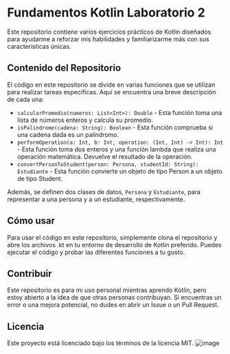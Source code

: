 # Fundamentos Kotlin Laboratorio 2

Este repositorio contiene varios ejercicios prácticos de Kotlin diseñados para ayudarme a reforzar mis habilidades y familiarizarme más con sus características únicas.

## Contenido del Repositorio

El código en este repositorio se divide en varias funciones que se utilizan para realizar tareas específicas. Aquí se encuentra una breve descripción de cada una:

- `calcularPromedio(numeros: List<Int>): Double` - Esta función toma una lista de números enteros y calcula su promedio.
- `isPalindrome(cadena: String): Boolean` - Esta función comprueba si una cadena dada es un palíndromo.
- `performOperation(a: Int, b: Int, operation: (Int, Int) -> Int): Int` - Esta función toma dos enteros y una función lambda que realiza una operación matemática. Devuelve el resultado de la operación.
- `convertPersonToStudent(person: Persona, studentId: String): Estudiante` - Esta función convierte un objeto de tipo Person a un objeto de tipo Student.

Además, se definen dos clases de datos, `Persona` y `Estudiante`, para representar a una persona y a un estudiante, respectivamente.

## Cómo usar

Para usar el código en este repositorio, simplemente clona el repositorio y abre los archivos .kt en tu entorno de desarrollo de Kotlin preferido. Puedes ejecutar el código y probar las diferentes funciones a tu gusto.

## Contribuir

Este repositorio es para mi uso personal mientras aprendo Kotlin, pero estoy abierto a la idea de que otras personas contribuyan. Si encuentras un error o una mejora potencial, no dudes en abrir un Issue o un Pull Request.

## Licencia

Este proyecto está licenciado bajo los términos de la licencia MIT.
![image](https://github.com/MENENDEZGUERRA/Fundamentos-Kotlin-Laboratorio-2/assets/67031016/4905596b-8443-45c8-a421-e77b8eb12f6a)
